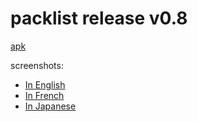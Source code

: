# packlist release v0.8

[apk](app-release.apk)

screenshots: 
 * [In English](./en)
 * [In French](./fr)
 * [In Japanese](./ja)

